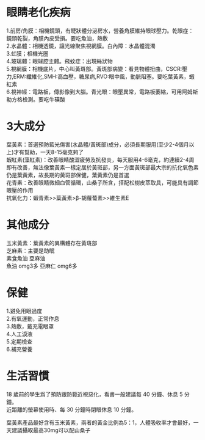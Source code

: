 # 眼睛老化疾病  
1.前房/角膜：相機鏡頭，有睫狀體分泌房水，營養角膜維持眼球壓力。乾眼症：鏡頭乾裂，角膜內皮受損。要吃魚油，熱敷    
2.水晶體：相機透鏡，讓光線聚焦視網膜。白內障：水晶體混濁  
3.虹膜；相機光圈  
4.玻璃體：眼球腔主體。飛蚊症：出現絲狀物  
5.視網膜：相機底片，中心叫黃斑部。黃斑部病變：看見物體扭曲，CSCR:壓力,ERM:纖維化,SMH:高血壓，糖尿病,RVO:眼中風，動脈阻塞。要吃葉黃素，蝦紅素  
6.視神經：電路板，傳影像到大腦。青光眼：眼壓異常，電路板萎縮，可用阿姆斯勒方格檢測。要吃牛磺酸  

# 3大成分
葉黃素：首選預防藍光傷害(水晶體/黃斑部)成分，必須長期服用(至少2-4個月以上)才有幫助，一天8-15毫克夠了  
蝦紅素(藻紅素)：改善眼睛酸澀疲勞及抗發炎，每天服用4-6毫克，約連續2-4周即有改善，無法像葉黃素一樣定居於黃斑部，另一方面黃斑部最大宗的抗化氧色素仍是葉黃素，故長期的黃斑部保健，葉黃素仍是首選  
花青素：改善眼睛微細血管循環，山桑子所含，搭配松樹皮萃取具，可能具有調節眼壓的作用  
抗氧化力：蝦青素>>葉黃素>β-胡蘿蔔素>>維生素E  

# 其他成分
玉米黃素：葉黃素的異構體存在黃斑部  
芝麻素：主要是助眠  
素食魚油 亞麻油  
魚油 omg3多 亞麻仁 omg6多  

# 保健
1.避免用眼過度  
2.有氧運動，正常作息  
3.熱敷，戴充電眼罩    
4.人工淚液  
5.定期檢查  
6.補充營養

# 生活習慣  
18 歲前的學生爲了預防跟防範近視惡化，看書一般建議每 40 分鐘、休息 5 分鐘。  
近距離的螢幕使用時、每 30 分鐘時閉眼休息 10 分鐘。  

葉黃素產品最好含有玉米黃素，兩者的黃金比例為5：1，人體吸收率才會最好，一天建議攝取最高30mg可以配山桑子    
